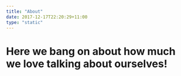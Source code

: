```yaml
---
title: "About"
date: 2017-12-17T22:20:29+11:00
type: "static"
---
```


<main>
  <div class="container">
    <h1>Here we bang on about how much we love talking about ourselves!</h1>
  </div>
</main>
